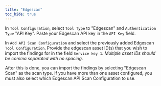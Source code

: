 ```yaml
---
title: "Edgescan"
toc_hide: true
---
```

In `Tool Configuration`, select `Tool Type` to "Edgescan" and `Authentication Type` "API Key".
Paste your Edgescan API key in the `API Key` field.

In `Add API Scan Configuration` and select the
previously added Edgescan `Tool Configuration`. Provide the edgescan asset ID(s)
that you wish to import the findings for in the field `Service key 1`. 
*Multiple asset IDs should be comma separated with no spacing.*

After this is done, you can import the findings by selecting
"Edgescan Scan" as the scan type. If you have more than one asset
configured, you must also select which Edgescan API Scan Configuration to
use.